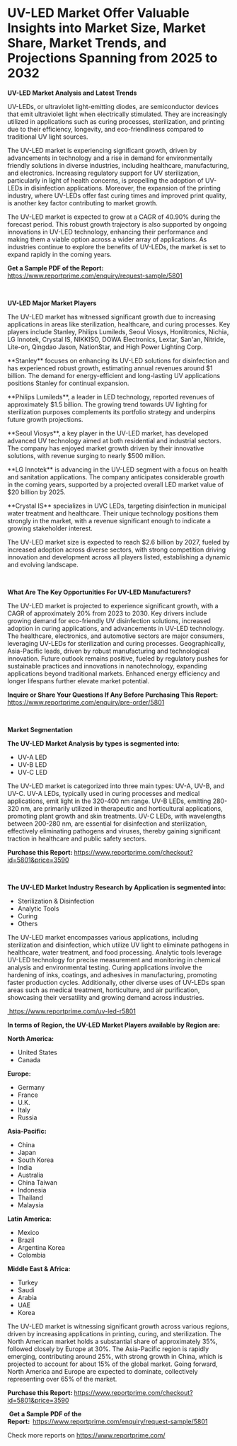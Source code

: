 <p><h1>UV-LED Market Offer Valuable Insights into Market Size, Market Share, Market Trends, and Projections Spanning from 2025 to 2032</h1></p><p><strong>UV-LED Market Analysis and Latest Trends</strong></p>
<p><p>UV-LEDs, or ultraviolet light-emitting diodes, are semiconductor devices that emit ultraviolet light when electrically stimulated. They are increasingly utilized in applications such as curing processes, sterilization, and printing due to their efficiency, longevity, and eco-friendliness compared to traditional UV light sources. </p><p>The UV-LED market is experiencing significant growth, driven by advancements in technology and a rise in demand for environmentally friendly solutions in diverse industries, including healthcare, manufacturing, and electronics. Increasing regulatory support for UV sterilization, particularly in light of health concerns, is propelling the adoption of UV-LEDs in disinfection applications. Moreover, the expansion of the printing industry, where UV-LEDs offer fast curing times and improved print quality, is another key factor contributing to market growth.</p><p>The UV-LED market is expected to grow at a CAGR of 40.90% during the forecast period. This robust growth trajectory is also supported by ongoing innovations in UV-LED technology, enhancing their performance and making them a viable option across a wider array of applications. As industries continue to explore the benefits of UV-LEDs, the market is set to expand rapidly in the coming years.</p></p>
<p><strong>Get a Sample PDF of the Report:&nbsp;</strong> <a href="https://www.reportprime.com/enquiry/request-sample/5801?utm_campaign=3514&utm_medium=2&utm_source=Github&utm_content=ia&utm_term=19032025&utm_id=uv-led">https://www.reportprime.com/enquiry/request-sample/5801</a></p>
<p>&nbsp;</p>
<p><strong>UV-LED Major Market Players</strong></p>
<p><p>The UV-LED market has witnessed significant growth due to increasing applications in areas like sterilization, healthcare, and curing processes. Key players include Stanley, Philips Lumileds, Seoul Viosys, Honlitronics, Nichia, LG Innotek, Crystal IS, NIKKISO, DOWA Electronics, Lextar, San'an, Nitride, Lite-on, Qingdao Jason, NationStar, and High Power Lighting Corp.</p><p>**Stanley** focuses on enhancing its UV-LED solutions for disinfection and has experienced robust growth, estimating annual revenues around $1 billion. The demand for energy-efficient and long-lasting UV applications positions Stanley for continual expansion.</p><p>**Philips Lumileds**, a leader in LED technology, reported revenues of approximately $1.5 billion. The growing trend towards UV lighting for sterilization purposes complements its portfolio strategy and underpins future growth projections.</p><p>**Seoul Viosys**, a key player in the UV-LED market, has developed advanced UV technology aimed at both residential and industrial sectors. The company has enjoyed market growth driven by their innovative solutions, with revenue surging to nearly $500 million.</p><p>**LG Innotek** is advancing in the UV-LED segment with a focus on health and sanitation applications. The company anticipates considerable growth in the coming years, supported by a projected overall LED market value of $20 billion by 2025.</p><p>**Crystal IS** specializes in UVC LEDs, targeting disinfection in municipal water treatment and healthcare. Their unique technology positions them strongly in the market, with a revenue significant enough to indicate a growing stakeholder interest.</p><p>The UV-LED market size is expected to reach $2.6 billion by 2027, fueled by increased adoption across diverse sectors, with strong competition driving innovation and development across all players listed, establishing a dynamic and evolving landscape.</p></p>
<p>&nbsp;</p>
<p><strong>What Are The Key Opportunities For UV-LED Manufacturers?</strong></p>
<p><p>The UV-LED market is projected to experience significant growth, with a CAGR of approximately 20% from 2023 to 2030. Key drivers include growing demand for eco-friendly UV disinfection solutions, increased adoption in curing applications, and advancements in UV-LED technology. The healthcare, electronics, and automotive sectors are major consumers, leveraging UV-LEDs for sterilization and curing processes. Geographically, Asia-Pacific leads, driven by robust manufacturing and technological innovation. Future outlook remains positive, fueled by regulatory pushes for sustainable practices and innovations in nanotechnology, expanding applications beyond traditional markets. Enhanced energy efficiency and longer lifespans further elevate market potential.</p></p>
<p><strong>Inquire or Share Your Questions If Any Before Purchasing This Report:</strong> <a href="https://www.reportprime.com/enquiry/pre-order/5801?utm_campaign=3514&utm_medium=2&utm_source=Github&utm_content=ia&utm_term=19032025&utm_id=uv-led">https://www.reportprime.com/enquiry/pre-order/5801</a></p>
<p>&nbsp;</p>
<p><strong>Market Segmentation</strong></p>
<p><strong>The UV-LED Market Analysis by types is segmented into:</strong></p>
<p><ul><li>UV-A LED</li><li>UV-B LED</li><li>UV-C LED</li></ul></p>
<p><p>The UV-LED market is categorized into three main types: UV-A, UV-B, and UV-C. UV-A LEDs, typically used in curing processes and medical applications, emit light in the 320-400 nm range. UV-B LEDs, emitting 280-320 nm, are primarily utilized in therapeutic and horticultural applications, promoting plant growth and skin treatments. UV-C LEDs, with wavelengths between 200-280 nm, are essential for disinfection and sterilization, effectively eliminating pathogens and viruses, thereby gaining significant traction in healthcare and public safety sectors.</p></p>
<p><strong>Purchase this Report:&nbsp;</strong><a href="https://www.reportprime.com/checkout?id=5801&price=3590&utm_campaign=3514&utm_medium=2&utm_source=Github&utm_content=ia&utm_term=19032025&utm_id=uv-led">https://www.reportprime.com/checkout?id=5801&price=3590</a></p>
<p>&nbsp;</p>
<p><strong>The UV-LED Market Industry Research by Application is segmented into:</strong></p>
<p><ul><li>Sterilization & Disinfection</li><li>Analytic Tools</li><li>Curing</li><li>Others</li></ul></p>
<p><p>The UV-LED market encompasses various applications, including sterilization and disinfection, which utilize UV light to eliminate pathogens in healthcare, water treatment, and food processing. Analytic tools leverage UV-LED technology for precise measurement and monitoring in chemical analysis and environmental testing. Curing applications involve the hardening of inks, coatings, and adhesives in manufacturing, promoting faster production cycles. Additionally, other diverse uses of UV-LEDs span areas such as medical treatment, horticulture, and air purification, showcasing their versatility and growing demand across industries.</p></p>
<p><a href="https://www.reportprime.com/uv-led-r5801?utm_campaign=3514&utm_medium=2&utm_source=Github&utm_content=ia&utm_term=19032025&utm_id=uv-led">&nbsp;https://www.reportprime.com/uv-led-r5801</a></p>
<p><strong>In terms of Region, the UV-LED Market Players available by Region are:</strong></p>
<p>
    <p> <strong> North America: </strong>
        <ul>
            <li>United States</li>
            <li>Canada</li>
        </ul>
        </p> 
    <p> <strong> Europe: </strong>
        <ul>
            <li>Germany</li>
            <li>France</li>
            <li>U.K.</li>
            <li>Italy</li>
            <li>Russia</li>
        </ul>
        </p> 
    <p> <strong> Asia-Pacific: </strong>
        <ul>
            <li>China</li>
            <li>Japan</li>
            <li>South Korea</li>
            <li>India</li>
            <li>Australia</li>
            <li>China Taiwan</li>
            <li>Indonesia</li>
            <li>Thailand</li>
            <li>Malaysia</li>
        </ul>
        </p> 
    <p> <strong> Latin America: </strong>
        <ul>
            <li>Mexico</li>
            <li>Brazil</li>
            <li>Argentina Korea</li>
            <li>Colombia</li>
        </ul>
        </p> 
    <p> <strong> Middle East & Africa: </strong>
        <ul>
            <li>Turkey</li>
            <li>Saudi</li>
            <li>Arabia</li>
            <li>UAE</li>
            <li>Korea</li>
        </ul>
    </p>
    </p>
<p><p>The UV-LED market is witnessing significant growth across various regions, driven by increasing applications in printing, curing, and sterilization. The North American market holds a substantial share of approximately 35%, followed closely by Europe at 30%. The Asia-Pacific region is rapidly emerging, contributing around 25%, with strong growth in China, which is projected to account for about 15% of the global market. Going forward, North America and Europe are expected to dominate, collectively representing over 65% of the market.</p></p>
<p><strong>Purchase this Report: </strong><a href="https://www.reportprime.com/checkout?id=5801&price=3590&utm_campaign=3514&utm_medium=2&utm_source=Github&utm_content=ia&utm_term=19032025&utm_id=uv-led">https://www.reportprime.com/checkout?id=5801&price=3590</a></p>
<p>&nbsp;<strong>Get a Sample PDF of the Report:&nbsp;&nbsp;</strong><a href="https://www.reportprime.com/enquiry/request-sample/5801?utm_campaign=3514&utm_medium=2&utm_source=Github&utm_content=ia&utm_term=19032025&utm_id=uv-led">https://www.reportprime.com/enquiry/request-sample/5801</a></p>
<p><strong></strong></p>
<p>Check more reports on <a href="https://www.reportprime.com/?utm_campaign=3514&utm_medium=2&utm_source=Github&utm_content=ia&utm_term=19032025&utm_id=uv-led">https://www.reportprime.com/</a></p>